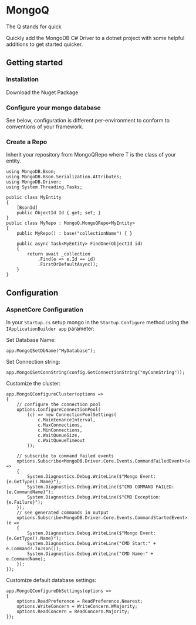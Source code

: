 # MongoQ

The Q stands for quick

Quickly add the MongoDB C# Driver to a dotnet project with some helpful additions to get started quicker.

## Getting started

### Installation

Download the Nuget Package

### Configure your mongo database

See below, configuration is different per-environment to conform to conventions of your framework.

### Create a Repo

Inherit your repository from MongoQRepo<T> where T is the class of your entity.

    using MongoDB.Bson;
    using MongoDB.Bson.Serialization.Attributes;
    using MongoDB.Driver;
    using System.Threading.Tasks;
    
    public class MyEntity
    {
        [BsonId]
        public ObjectId Id { get; set; }
    }
    public class MyRepo : MongoQ.MongoQRepo<MyEntity>
    {
        public MyRepo() : base("collectionName") { }

        public async Task<MyEntity> FindOne(ObjectId id)
        {
            return await _collection
                .Find(e => e.Id == id)
                .FirstOrDefaultAsync();
        }
    }

## Configuration

### AspnetCore Configuration

In your `Startup.cs` setup mongo in the `Startup.Configure` method using the `IApplicationBuilder app` parameter:

Set Database Name:

    app.MongoQSetDbName("MyDatabase");

Set Connection string:

    app.MongoQSetConnString(config.GetConnectionString("myConnString"));

Customize the cluster:

    app.MongoQConfigureCluster(options =>
    {
        // configure the connection pool
        options.ConfigureConnectionPool(
            (c) => new ConnectionPoolSettings(
                c.MaintenanceInterval,
                c.MaxConnections,
                c.MinConnections,
                c.WaitQueueSize,
                c.WaitQueueTimeout
            ));
    
        // subscribe to command failed events
        options.Subscribe<MongoDB.Driver.Core.Events.CommandFailedEvent>(e =>
        {
            System.Diagnostics.Debug.WriteLine($"Mongo Event:{e.GetType().Name}");
            System.Diagnostics.Debug.WriteLine($"CMD COMMAND FAILED:{e.CommandName}");
            System.Diagnostics.Debug.WriteLine($"CMD Exception:{e.Failure}");
        });
        // see generated commands in output
        options.Subscribe<MongoDB.Driver.Core.Events.CommandStartedEvent>(e =>
        {
            System.Diagnostics.Debug.WriteLine($"Mongo Event:{e.GetType().Name}");
            System.Diagnostics.Debug.WriteLine("CMD Start:" + e.Command?.ToJson());
            System.Diagnostics.Debug.WriteLine("CMD Name:" + e.CommandName);
        });
    });

Customize default database settings:

    app.MongoQConfigureDbSettings(options =>
    {
        options.ReadPreference = ReadPreference.Nearest;
        options.WriteConcern = WriteConcern.WMajority;
        options.ReadConcern = ReadConcern.Majority;
    });
